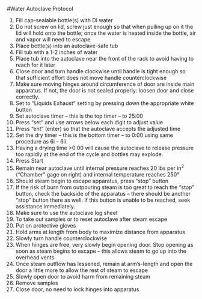 #Water Autoclave Protocol

1. Fill cap-sealable bottle(s) with DI water
  1. Do not screw on lid, screw just enough so that when pulling up on it the lid will hold onto the bottle; once the water is heated inside the bottle, air and vapor will need to escape
1. Place bottle(s) into an autoclave-safe tub
  1. Fill tub with a 1-2 inches of water
1. Place tub into the autoclave near the front of the rack to avoid having to reach for it later
1. Close door and turn handle clockwise until handle is tight enough so that sufficient effort does not move handle counterclockwise
  1. Make sure moving hinges around circumference of door are inside main apparatus. If not, the door is not sealed properly: loosen door and close correctly.
1. Set to “Liquids Exhaust” setting by pressing down the appropriate white button
1. Set autoclave timer – this is the top timer – to 25:00
  1. Press “set” and use arrows below each digit to adjust value
  1. Press “ent” (enter) so that the autoclave accepts the adjusted time
1. Set the dry timer – this is the bottom timer – to 0:00 using same procedure as 6i – 6ii.
  1. Having a drying time >0:00 will cause the autoclave to release pressure too rapidly at the end of the cycle and bottles may explode.
1. Press Start
1. Remain near autoclave until internal pressure reaches 20 lbs per in<sup>2</sup> (“Chamber” gage on right) and internal temperature reaches 250° 
  1. Should steam begin to escape apparatus, press “stop” button
  1. If the risk of burn from outpouring steam is too great to reach the “stop” button, check the backside of the apparatus – there should be another “stop” button there as well. If this button is unable to be reached, seek assistance immediately.
  1. Make sure to use the autoclave log sheet
1. To take out samples or to reset autoclave after steam escape
  1. Put on protective gloves
  1. Hold arms at length from body to maximize distance from apparatus
  1. Slowly turn handle counterclockwise
  1. When hinges are free, very slowly begin opening door. Stop opening as soon as steam begins to escape – this allows steam to go up into the overhead vents
  1. Once steam outflow has lessened, remain at arm’s-length and open the door a little more to allow the rest of steam to escape
  1. Slowly open door to avoid harm from remaining steam
  1. Remove samples
  1. Close door, no need to lock hinges into apparatus
